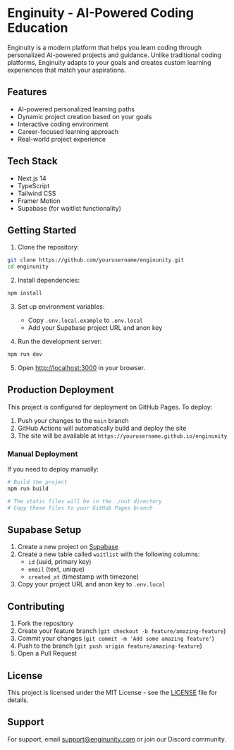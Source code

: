 # Enginuity - AI-Powered Coding Education

Enginuity is a modern platform that helps you learn coding through personalized AI-powered projects and guidance. Unlike traditional coding platforms, Enginuity adapts to your goals and creates custom learning experiences that match your aspirations.

## Features

- AI-powered personalized learning paths
- Dynamic project creation based on your goals
- Interactive coding environment
- Career-focused learning approach
- Real-world project experience

## Tech Stack

- Next.js 14
- TypeScript
- Tailwind CSS
- Framer Motion
- Supabase (for waitlist functionality)

## Getting Started

1. Clone the repository:
```bash
git clone https://github.com/yourusername/enginunity.git
cd enginunity
```

2. Install dependencies:
```bash
npm install
```

3. Set up environment variables:
   - Copy `.env.local.example` to `.env.local`
   - Add your Supabase project URL and anon key

4. Run the development server:
```bash
npm run dev
```

5. Open [http://localhost:3000](http://localhost:3000) in your browser.

## Production Deployment

This project is configured for deployment on GitHub Pages. To deploy:

1. Push your changes to the `main` branch
2. GitHub Actions will automatically build and deploy the site
3. The site will be available at `https://yourusername.github.io/enginunity`

### Manual Deployment

If you need to deploy manually:

```bash
# Build the project
npm run build

# The static files will be in the ./out directory
# Copy these files to your GitHub Pages branch
```

## Supabase Setup

1. Create a new project on [Supabase](https://supabase.com)
2. Create a new table called `waitlist` with the following columns:
   - `id` (uuid, primary key)
   - `email` (text, unique)
   - `created_at` (timestamp with timezone)
3. Copy your project URL and anon key to `.env.local`

## Contributing

1. Fork the repository
2. Create your feature branch (`git checkout -b feature/amazing-feature`)
3. Commit your changes (`git commit -m 'Add some amazing feature'`)
4. Push to the branch (`git push origin feature/amazing-feature`)
5. Open a Pull Request

## License

This project is licensed under the MIT License - see the [LICENSE](LICENSE) file for details.

## Support

For support, email support@enginunity.com or join our Discord community. 